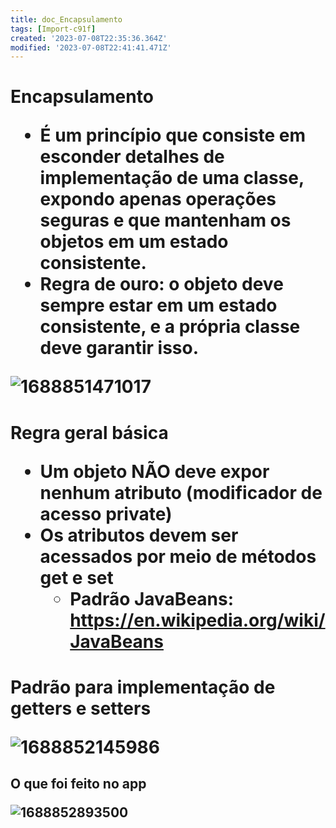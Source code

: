 ```yaml
---
title: doc_Encapsulamento
tags: [Import-c91f]
created: '2023-07-08T22:35:36.364Z'
modified: '2023-07-08T22:41:41.471Z'
---
```


<h1> Encapsulamento

* É um princípio que consiste em esconder detalhes de implementação de uma classe, expondo apenas operações seguras e que mantenham os objetos em um estado consistente.
* Regra de ouro: o objeto deve sempre estar em um estado consistente, e a própria classe deve garantir isso.

![1688851471017](image/doc_Encapsulamento/1688851471017.png)

<h1> Regra geral básica

* Um objeto **NÃO** deve expor nenhum atributo (modificador de acesso **private**)
* Os atributos devem ser acessados por meio de métodos get e set
  * Padrão JavaBeans: https://en.wikipedia.org/wiki/JavaBeans

<h1> Padrão para implementação de getters e setters

![1688852145986](image/doc_Encapsulamento/1688852145986.png)

<h2> O que foi feito no app

![1688852893500](image/doc_Encapsulamento/1688852893500.png)
